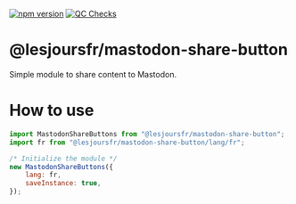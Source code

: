 [![npm version](https://badge.fury.io/js/@lesjoursfr%2Fmastodon-share-button.svg)](https://badge.fury.io/js/@lesjoursfr%2Fmastodon-share-button)
[![QC Checks](https://github.com/lesjoursfr/mastodon-share-button/actions/workflows/quality-control.yml/badge.svg)](https://github.com/lesjoursfr/mastodon-share-button/actions/workflows/quality-control.yml)

# @lesjoursfr/mastodon-share-button

Simple module to share content to Mastodon.

# How to use

```javascript
import MastodonShareButtons from "@lesjoursfr/mastodon-share-button";
import fr from "@lesjoursfr/mastodon-share-button/lang/fr";

/* Initialize the module */
new MastodonShareButtons({
	lang: fr,
	saveInstance: true,
});
```

